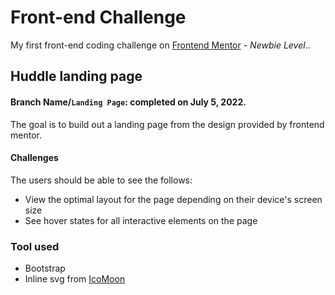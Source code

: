 # Front-end Challenge
My first front-end coding challenge on [Frontend Mentor](https://www.frontendmentor.io) - *Newbie Level*..

## Huddle landing page
#### Branch Name/`Landing Page`: **completed on July 5, 2022**.
The goal is to build out a landing page from the design provided by frontend mentor. 

#### Challenges 
The users should be able to see the follows: 
- View the optimal layout for the page depending on their device's screen size
- See hover states for all interactive elements on the page

### Tool used 
- Bootstrap 
- Inline svg from [IcoMoon](https://icomoon.io/)
